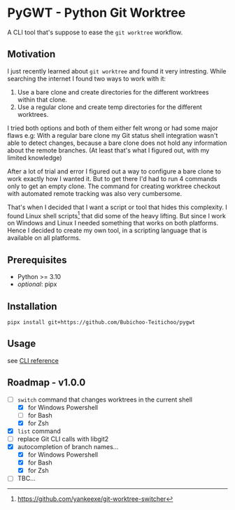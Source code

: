 # PyGWT - Python Git Worktree

A CLI tool that's suppose to ease the `git worktree` workflow.

## Motivation

I just recently learned about `git worktree`
and found it very intresting.
While searching the internet
I found two ways to work with it:

1. Use a bare clone and create directories for the different worktrees within that clone.
1. Use a regular clone and create temp directories for the different worktrees.

I tried both options
and both of them either felt wrong
or had some major flaws e.g:
With a regular bare clone
my Git status shell integration wasn't able to detect changes,
because a bare clone does not hold any information
about the remote branches.
(At least that's what I figured out, with my limited knowledge)

After a lot of trial and error I figured out a way
to configure a bare clone to work exactly how I wanted it.
But to get there I'd had to run 4 commands only to get an empty clone.
The command for creating worktree checkout
with automated remote tracking was also very cumbersome.

That's when I decided that I want a script or tool that hides this complexity.
I found Linux shell scripts[^1] that did some of the heavy lifting.
But since I work on Windows and Linux I needed something that works on both platforms.
Hence I decided to create my own tool,
in a scripting language that is available on all platforms.

## Prerequisites

- Python >= 3.10
- *optional*: pipx

## Installation

```shell
pipx install git+https://github.com/Bubichoo-Teitichoo/pygwt
```

## Usage

see [CLI reference](https://bubichoo-teitichoo.github.io/pygwt/latest/cli/)

## Roadmap - v1.0.0

- [ ] `switch` command that changes worktrees in the current shell
    - [x] for Windows Powershell
    - [ ] for Bash
    - [x] for Zsh
- [x] `list` command
- [ ] replace Git CLI calls with libgit2
- [x] autocompletion of branch names...
    - [x] for Windows Powershell
    - [x] for Bash
    - [x] for Zsh
- [ ] TBC...

[^1]: <https://github.com/yankeexe/git-worktree-switcher>
